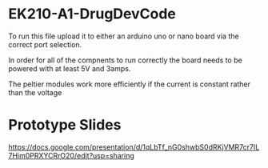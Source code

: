 # EK210-A1-DrugDevCode

To run this file upload it to either an arduino uno or nano board via the correct port selection. 

In order for all of the compnents to run correctly the board needs to be powered with at least 5V and 3amps. 

The peltier modules work more efficiently if the current is constant rather than the voltage


# Prototype Slides 

https://docs.google.com/presentation/d/1qLbTf_nG0shwbS0dRKjVMR7cr7IL7Him0PRXYCRrO20/edit?usp=sharing
